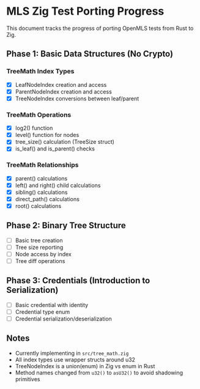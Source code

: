 # MLS Zig Test Porting Progress

This document tracks the progress of porting OpenMLS tests from Rust to Zig.

## Phase 1: Basic Data Structures (No Crypto)

### TreeMath Index Types
- [x] LeafNodeIndex creation and access
- [x] ParentNodeIndex creation and access  
- [x] TreeNodeIndex conversions between leaf/parent

### TreeMath Operations
- [x] log2() function
- [x] level() function for nodes
- [x] tree_size() calculation (TreeSize struct)
- [x] is_leaf() and is_parent() checks

### TreeMath Relationships
- [x] parent() calculations
- [x] left() and right() child calculations
- [x] sibling() calculations
- [x] direct_path() calculations
- [x] root() calculations

## Phase 2: Binary Tree Structure
- [ ] Basic tree creation
- [ ] Tree size reporting
- [ ] Node access by index
- [ ] Tree diff operations

## Phase 3: Credentials (Introduction to Serialization)
- [ ] Basic credential with identity
- [ ] Credential type enum
- [ ] Credential serialization/deserialization

## Notes
- Currently implementing in `src/tree_math.zig`
- All index types use wrapper structs around u32
- TreeNodeIndex is a union(enum) in Zig vs enum in Rust
- Method names changed from `u32()` to `asU32()` to avoid shadowing primitives